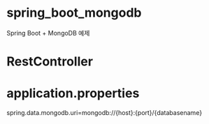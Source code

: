
# spring_boot_mongodb
Spring Boot + MongoDB 예제

# RestController


# application.properties
spring.data.mongodb.uri=mongodb://{host}:{port}/{databasename}

